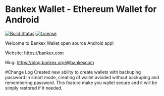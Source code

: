 # Bankex Wallet - Ethereum Wallet for Android

[![Build Status](https://travis-ci.org/TrustWallet/trust-wallet-android.svg?branch=master)](https://travis-ci.org/TrustWallet/trust-wallet-android)
[![License](https://img.shields.io/badge/license-GPL3-green.svg?style=flat)](https://github.com/fastlane/fastlane/blob/master/LICENSE)

Welcome to Bankex Wallet open source Android app!

Website: https://bankex.com

Blog: https://blog.bankex.org/@bankexcom

#Change Log
Created new ability to create wallets with backuping password in smart mode, creating of wallet avoided without backuping and remembering password. This feature make you wallet secure and it will be simply restored if it needed.


